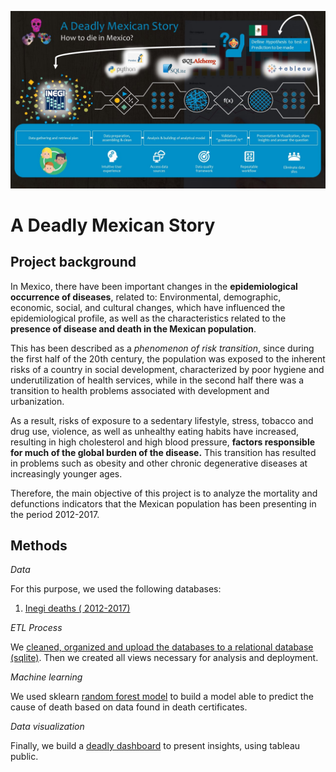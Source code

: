 ![](https://github.com/JoannePeel/A-deadly-mexican-story/blob/master/A%20Deadly%20Mexican%20History.jpg)

# A Deadly Mexican Story

## Project background 

In Mexico, there have been important changes in the **epidemiological occurrence of diseases**, related to: Environmental, demographic, economic, social, and cultural changes, which have influenced the epidemiological profile, as well as the characteristics related to the **presence of disease and death in the Mexican population**.

This has been described as a _phenomenon of risk transition_, since during the first half of the 20th century, the population was exposed to the inherent risks of a country in social development, characterized by poor hygiene and underutilization of health services, while in the second half there was a transition to health problems associated with development and urbanization.

As a result, risks of exposure to a sedentary lifestyle, stress, tobacco and drug use, violence, as well as unhealthy eating habits have increased, resulting in high cholesterol and high blood pressure, **factors responsible for much of the global burden of the disease.** This transition has resulted in problems such as obesity and other chronic degenerative diseases at increasingly younger ages.

Therefore, the main objective of this project is to analyze the mortality and defunctions indicators that the Mexican population has been presenting in the period 2012-2017.

## Methods

*Data*

For this purpose, we used the following databases:
1)	[Inegi deaths ( 2012-2017)](https://www.inegi.org.mx/programas/mortalidad/)

*ETL Process*

We [cleaned, organized and upload the databases to a relational database (sqlite)](https://github.com/JoannePeel/1001-ways-to-die-in-Mexico/tree/master/etl_process).
Then we created all views necessary for analysis and deployment.

*Machine learning*

We used sklearn [random forest model](https://github.com/JoannePeel/A-deadly-mexican-story/blob/master/main.ipynb) to build a model able to predict the cause of death based on data found in death certificates.

*Data visualization*

Finally, we build a [deadly dashboard](https://public.tableau.com/profile/daniel.cespedes2591#!/vizhome/ADeadlyMexicanStory/ADeadlyMexicanStory?publish=yes) to present insights, using tableau public.
